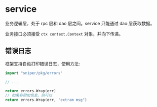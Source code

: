 # service

业务逻辑层，处于 rpc 层和 dao 层之间。service 只能通过 dao 层获取数据。

业务接口必须接受 `ctx context.Context` 对象，并向下传递。

## 错误日志

框架支持自动打印错误日志，使用方法:

```go
import "sniper/pkg/errors"

// ...

return errors.Wrap(err)
// 如果有附加信息，则可以
return errors.Wrap(err, "extram msg")
```
